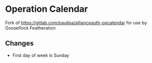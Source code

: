# Operation Calendar

Fork of https://gitlab.com/paulipa/allianceauth-opcalendar for use by Gooseflock Featheration

## Changes

* First day of week is Sunday
